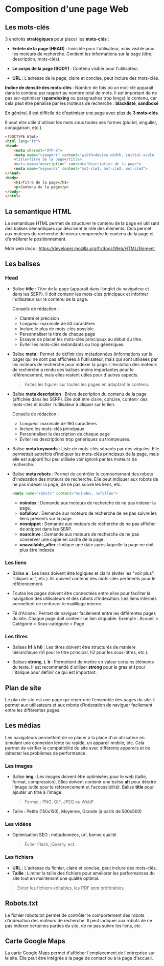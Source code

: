 # Composition d'une page Web

## Les mots-clés
3 endroits **stratégiques** pour placer les **mots-clés** :
 - **Entete de la page (HEAD)** : Invisible pour l'utilisateur, mais visible pour les moteurs de recherche. Contient les informations sur la page (titre, description, mots-clés).

- **Le corps de la page (BODY)** : Contenu visible pour l'utilisateur.

- **URL** : L'adresse de la page, claire et concise, peut inclure des mots-clés.

**Indice de densité des mots-clés** : Nombre de fois où un mot-clé apparaît dans le contenu par rapport au nombre total de mots. Il est important de ne pas sur-optimiser (**spamdexing** ou paragraphes trop longs) le contenu, car cela peut être pénalisé par les moteurs de recherche : **blacklisté**, **sandboxé**

En général, il est difficile de d'optimiser une page avec plus de **3 mots-clés**.

Il peut etre utile d'utiliser les mots sous toutes ses formes (pluriel, singulier, conjugaison, etc.).

```html
<!DOCTYPE html>
<html lang="fr">
<head>
    <meta charset="UTF-8">
    <meta name="viewport" content="width=device-width, initial-scale
    <title>Titre de la page</title>
    <meta name="description" content="Description de la page">
    <meta name="keywords" content="mot-clé1, mot-clé2, mot-clé3">
</head>
<body>
    <h1>Titre de la page</h1>
    <p>Contenu de la page</p>
</body>
</html>
```

## La semantique HTML
La semantique HTML permet de structurer le contenu de la page en utilisant des balises sémantiques qui décrivent le rôle des éléments. Cela permet aux moteurs de recherche de mieux comprendre le contenu de la page et d'améliorer le positionnement.

Mdn web docs : https://developer.mozilla.org/fr/docs/Web/HTML/Element

## Les balises
### Head
- Balise **title** : Titre de la page (apparaît dans l’onglet du navigateur et dans les SERP). Il doit contenir les mots-clés principaux et informer l'utilisateur sur le contenu de la page.
    
    Conseils de rédaction : 
    - Clareté et précision
    - Longueur maximale de 50 caractères
    - Inclure le plus de mots-clés possible.
    - Personnaliser le titre de chaque page
    - Essayer de placer les mots-clés principaux au début du titre.
    - Éviter les mots-clés redondants ou trop génériques.

- Balise **meta** : Permet de définir des métadonnées (informations sur la page) qui ne sont pas affichées à l'utilisateur, mais qui sont utilisées par les moteurs de recherche pour indexer la page.
L'évolution des moteurs de recherche a rendu ces balises moins importantes pour le référencement, mais elles restent utiles pour d'autres aspects.
    >Faites les figurer sur toutes les pages en adaptant le contenu.

- Balise **meta description** : Brève description du contenu de la page (affichée dans les SERP). Elle doit être claire, concise, contenir des mots-clés et inciter l'utilisateur à cliquer sur le lien.
    
    Conseils de rédaction : 
    - Longueur maximale de 160 caractères
    - Inclure les mots-clés principaux
    - Personnaliser la description de chaque page
    - Éviter les descriptions trop génériques ou trompeuses.

- Balise **meta keywords** : Liste de mots-clés séparés par des virgules. Elle permettait autrefois d'indiquer les mots-clés principaux de la page, mais elle est aujourd'hui peu utilisée voir ignoré par les moteurs de recherche.

- Balise **meta robots** : Permet de contrôler le comportement des robots d'indexation des moteurs de recherche. Elle peut indiquer aux robots de ne pas indexer la page, de ne pas suivre les liens, etc.
    ```html
    <meta name="robots" content="noindex, nofollow">
    ```
    - **noindex** : Demande aux moteurs de recherche de ne pas indexer la page.
    - **nofollow** : Demande aux moteurs de recherche de ne pas suivre les liens présents sur la page.
    - **nosnippet** : Demande aux moteurs de recherche de ne pas afficher de snippet dans les SERP.
    - **noarchive** : Demande aux moteurs de recherche de ne pas conserver une copie en cache de la page.
    - **unavailable_after** : Indique une date après laquelle la page ne doit plus être indexée

### Les liens
- Balise **a** : Les liens doivent être logiques et clairs (éviter les "voir plus", "cliquez ici", etc.). Ils doivent contenir des mots-clés pertinents pour le référencement.

- Toutes les pages doivent être connectées entre elles pour faciliter la navigation des utilisateurs et des robots d'indexation. Les liens internes permettent de renforcer le mailillage interne.

- Fil d'Ariane : Permet de naviguer facilement entre les différentes pages du site. Chaque page doit contenir un lien cliquable.
Exemple : Accueil > Catégorie > Sous-catégorie > Page

### Les titres
- Balises **h1** à **h6** : Les titres doivent être structurés de manière hiérarchique (h1 pour le titre principal, h2 pour les sous-titres, etc.).

- Balises **strong**, **i**, **b** : Permettent de mettre en valeur certains éléments du texte. Il est recommandé d'utiliser **strong** pour le gras et **i** pour l'italique pour définir ce qui est important.

## Plan de site
Le plan de site est une page qui répertorie l'ensemble des pages du site. Il permet aux utilisateurs et aux robots d'indexation de naviguer facilement entre les différentes pages.

## Les médias
Les navigateurs permettent de se placer à la place d'un utilisateur en simulant une connexion lente ou rapide, un appareil mobile, etc. Cela permet de vérifier la compatibilité du site avec différents appareils et de détecter les problèmes de performance.

### Les images
- Balise **img** : Les images doivent être optimisées pour le web (taille, format, compression). Elles doivent contenir une balise **alt** pour décrire l'image (utile pour le référencement et l'accessibilité). Balise **title** pour ajouter un titre à l'image.
    >Format : PNG, GIF, JPEG ou WebP.
- Taille : Petite (150x150), Moyenne, Grande (à partir de 500x500)

### Les vidéos
- Optimisation SEO : métadonnées, url, bonne qualité
    >Éviter Flash, jQuerry, ect.

### Les fichiers
- **URL** : L'adresse du fichier, claire et concise, peut inclure des mots-clés.
- **Taille** : Limiter la taille des fichiers pour améliorer les performances du site tout en maintenant une qualité optimal.
>Éviter les fichiers editables, les PDF sont préférables

## Robots.txt
Le fichier robots.txt permet de contrôler le comportement des robots d'indexation des moteurs de recherche. Il peut indiquer aux robots de ne pas indexer certaines parties du site, de ne pas suivre les liens, etc.

## Carte Google Maps
La carte Google Maps permet d'afficher l'emplacement de l'entreprise sur le site. Elle peut être intégrée à la page de contact ou à la page d'accueil.